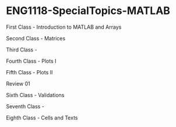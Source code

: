 # ENG1118-SpecialTopics-MATLAB

First Class - Introduction to MATLAB and Arrays

Second Class - Matrices

Third Class - 

Fourth Class - Plots I

Fifth Class - Plots II

Review 01

Sixth Class - Validations

Seventh Class - 

Eighth Class - Cells and Texts